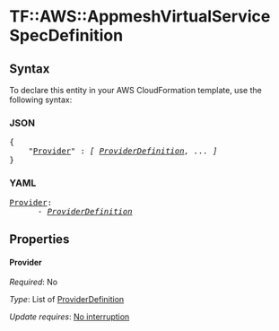 # TF::AWS::AppmeshVirtualService SpecDefinition

## Syntax

To declare this entity in your AWS CloudFormation template, use the following syntax:

### JSON

<pre>
{
    "<a href="#provider" title="Provider">Provider</a>" : <i>[ <a href="providerdefinition.md">ProviderDefinition</a>, ... ]</i>
}
</pre>

### YAML

<pre>
<a href="#provider" title="Provider">Provider</a>: <i>
      - <a href="providerdefinition.md">ProviderDefinition</a></i>
</pre>

## Properties

#### Provider

_Required_: No

_Type_: List of <a href="providerdefinition.md">ProviderDefinition</a>

_Update requires_: [No interruption](https://docs.aws.amazon.com/AWSCloudFormation/latest/UserGuide/using-cfn-updating-stacks-update-behaviors.html#update-no-interrupt)

